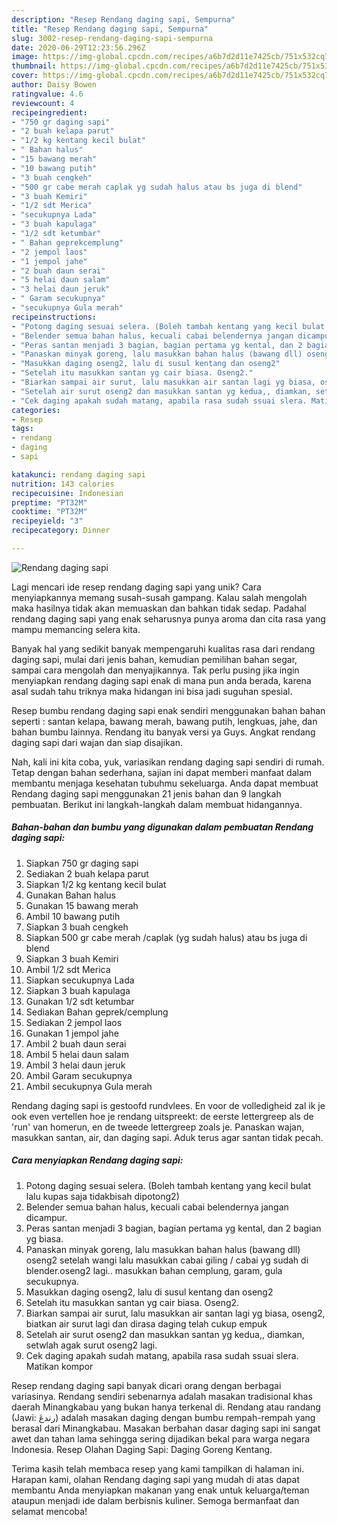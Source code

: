 ```yaml
---
description: "Resep Rendang daging sapi, Sempurna"
title: "Resep Rendang daging sapi, Sempurna"
slug: 3002-resep-rendang-daging-sapi-sempurna
date: 2020-06-29T12:23:56.296Z
image: https://img-global.cpcdn.com/recipes/a6b7d2d11e7425cb/751x532cq70/rendang-daging-sapi-foto-resep-utama.jpg
thumbnail: https://img-global.cpcdn.com/recipes/a6b7d2d11e7425cb/751x532cq70/rendang-daging-sapi-foto-resep-utama.jpg
cover: https://img-global.cpcdn.com/recipes/a6b7d2d11e7425cb/751x532cq70/rendang-daging-sapi-foto-resep-utama.jpg
author: Daisy Bowen
ratingvalue: 4.6
reviewcount: 4
recipeingredient:
- "750 gr daging sapi"
- "2 buah kelapa parut"
- "1/2 kg kentang kecil bulat"
- " Bahan halus"
- "15 bawang merah"
- "10 bawang putih"
- "3 buah cengkeh"
- "500 gr cabe merah caplak yg sudah halus atau bs juga di blend"
- "3 buah Kemiri"
- "1/2 sdt Merica"
- "secukupnya Lada"
- "3 buah kapulaga"
- "1/2 sdt ketumbar"
- " Bahan geprekcemplung"
- "2 jempol laos"
- "1 jempol jahe"
- "2 buah daun serai"
- "5 helai daun salam"
- "3 helai daun jeruk"
- " Garam secukupnya"
- "secukupnya Gula merah"
recipeinstructions:
- "Potong daging sesuai selera. (Boleh tambah kentang yang kecil bulat lalu kupas saja tidakbisah dipotong2)"
- "Belender semua bahan halus, kecuali cabai belendernya jangan dicampur."
- "Peras santan menjadi 3 bagian, bagian pertama yg kental, dan 2 bagian yg biasa."
- "Panaskan minyak goreng, lalu masukkan bahan halus (bawang dll) oseng2 setelah wangi lalu masukkan cabai giling / cabai yg sudah di blender.oseng2 lagi.. masukkan bahan cemplung, garam, gula secukupnya."
- "Masukkan daging oseng2, lalu di susul kentang dan oseng2"
- "Setelah itu masukkan santan yg cair biasa. Oseng2."
- "Biarkan sampai air surut, lalu masukkan air santan lagi yg biasa, oseng2, biatkan air surut lagi dan dirasa daging telah cukup empuk"
- "Setelah air surut oseng2 dan masukkan santan yg kedua,, diamkan, setwlah agak surut oseng2 lagi."
- "Cek daging apakah sudah matang, apabila rasa sudah ssuai slera. Matikan kompor"
categories:
- Resep
tags:
- rendang
- daging
- sapi

katakunci: rendang daging sapi 
nutrition: 143 calories
recipecuisine: Indonesian
preptime: "PT32M"
cooktime: "PT32M"
recipeyield: "3"
recipecategory: Dinner

---
```



![Rendang daging sapi](https://img-global.cpcdn.com/recipes/a6b7d2d11e7425cb/751x532cq70/rendang-daging-sapi-foto-resep-utama.jpg)

Lagi mencari ide resep rendang daging sapi yang unik? Cara menyiapkannya memang susah-susah gampang. Kalau salah mengolah maka hasilnya tidak akan memuaskan dan bahkan tidak sedap. Padahal rendang daging sapi yang enak seharusnya punya aroma dan cita rasa yang mampu memancing selera kita.

Banyak hal yang sedikit banyak mempengaruhi kualitas rasa dari rendang daging sapi, mulai dari jenis bahan, kemudian pemilihan bahan segar, sampai cara mengolah dan menyajikannya. Tak perlu pusing jika ingin menyiapkan rendang daging sapi enak di mana pun anda berada, karena asal sudah tahu triknya maka hidangan ini bisa jadi suguhan spesial.

Resep bumbu rendang daging sapi enak sendiri menggunakan bahan bahan seperti : santan kelapa, bawang merah, bawang putih, lengkuas, jahe, dan bahan bumbu lainnya. Rendang itu banyak versi ya Guys. Angkat rendang daging sapi dari wajan dan siap disajikan.


Nah, kali ini kita coba, yuk, variasikan rendang daging sapi sendiri di rumah. Tetap dengan bahan sederhana, sajian ini dapat memberi manfaat dalam membantu menjaga kesehatan tubuhmu sekeluarga. Anda dapat membuat Rendang daging sapi menggunakan 21 jenis bahan dan 9 langkah pembuatan. Berikut ini langkah-langkah dalam membuat hidangannya.

<!--inarticleads1-->

##### Bahan-bahan dan bumbu yang digunakan dalam pembuatan Rendang daging sapi:

1. Siapkan 750 gr daging sapi
1. Sediakan 2 buah kelapa parut
1. Siapkan 1/2 kg kentang kecil bulat
1. Gunakan  Bahan halus
1. Gunakan 15 bawang merah
1. Ambil 10 bawang putih
1. Siapkan 3 buah cengkeh
1. Siapkan 500 gr cabe merah /caplak (yg sudah halus) atau bs juga di blend
1. Siapkan 3 buah Kemiri
1. Ambil 1/2 sdt Merica
1. Siapkan secukupnya Lada
1. Siapkan 3 buah kapulaga
1. Gunakan 1/2 sdt ketumbar
1. Sediakan  Bahan geprek/cemplung
1. Sediakan 2 jempol laos
1. Gunakan 1 jempol jahe
1. Ambil 2 buah daun serai
1. Ambil 5 helai daun salam
1. Ambil 3 helai daun jeruk
1. Ambil  Garam secukupnya
1. Ambil secukupnya Gula merah


Rendang daging sapi is gestoofd rundvlees. En voor de volledigheid zal ik je ook even vertellen hoe je rendang uitspreekt: de eerste lettergreep als de &#39;run&#39; van homerun, en de tweede lettergreep zoals je. Panaskan wajan, masukkan santan, air, dan daging sapi. Aduk terus agar santan tidak pecah. 

<!--inarticleads2-->

##### Cara menyiapkan Rendang daging sapi:

1. Potong daging sesuai selera. (Boleh tambah kentang yang kecil bulat lalu kupas saja tidakbisah dipotong2)
1. Belender semua bahan halus, kecuali cabai belendernya jangan dicampur.
1. Peras santan menjadi 3 bagian, bagian pertama yg kental, dan 2 bagian yg biasa.
1. Panaskan minyak goreng, lalu masukkan bahan halus (bawang dll) oseng2 setelah wangi lalu masukkan cabai giling / cabai yg sudah di blender.oseng2 lagi.. masukkan bahan cemplung, garam, gula secukupnya.
1. Masukkan daging oseng2, lalu di susul kentang dan oseng2
1. Setelah itu masukkan santan yg cair biasa. Oseng2.
1. Biarkan sampai air surut, lalu masukkan air santan lagi yg biasa, oseng2, biatkan air surut lagi dan dirasa daging telah cukup empuk
1. Setelah air surut oseng2 dan masukkan santan yg kedua,, diamkan, setwlah agak surut oseng2 lagi.
1. Cek daging apakah sudah matang, apabila rasa sudah ssuai slera. Matikan kompor


Resep rendang daging sapi banyak dicari orang dengan berbagai variasinya. Rendang sendiri sebenarnya adalah masakan tradisional khas daerah Minangkabau yang bukan hanya terkenal di. Rendang atau randang (Jawi: رندڠ) adalah masakan daging dengan bumbu rempah-rempah yang berasal dari Minangkabau. Masakan berbahan dasar daging sapi ini sangat awet dan tahan lama sehingga sering dijadikan bekal para warga negara Indonesia. Resep Olahan Daging Sapi: Daging Goreng Kentang. 

Terima kasih telah membaca resep yang kami tampilkan di halaman ini. Harapan kami, olahan Rendang daging sapi yang mudah di atas dapat membantu Anda menyiapkan makanan yang enak untuk keluarga/teman ataupun menjadi ide dalam berbisnis kuliner. Semoga bermanfaat dan selamat mencoba!
